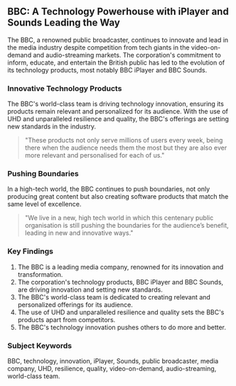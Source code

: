  ## BBC: A Technology Powerhouse with iPlayer and Sounds Leading the Way

The BBC, a renowned public broadcaster, continues to innovate and lead in the media industry despite competition from tech giants in the video-on-demand and audio-streaming markets. The corporation's commitment to inform, educate, and entertain the British public has led to the evolution of its technology products, most notably BBC iPlayer and BBC Sounds.

### Innovative Technology Products

The BBC's world-class team is driving technology innovation, ensuring its products remain relevant and personalized for its audience. With the use of UHD and unparalleled resilience and quality, the BBC's offerings are setting new standards in the industry.

> "These products not only serve millions of users every week, being there when the audience needs them the most but they are also ever more relevant and personalised for each of us."

### Pushing Boundaries

In a high-tech world, the BBC continues to push boundaries, not only producing great content but also creating software products that match the same level of excellence.

> "We live in a new, high tech world in which this centenary public organisation is still pushing the boundaries for the audience’s benefit, leading in new and innovative ways."

### Key Findings

1. The BBC is a leading media company, renowned for its innovation and transformation.
2. The corporation's technology products, BBC iPlayer and BBC Sounds, are driving innovation and setting new standards.
3. The BBC's world-class team is dedicated to creating relevant and personalized offerings for its audience.
4. The use of UHD and unparalleled resilience and quality sets the BBC's products apart from competitors.
5. The BBC's technology innovation pushes others to do more and better.

### Subject Keywords

BBC, technology, innovation, iPlayer, Sounds, public broadcaster, media company, UHD, resilience, quality, video-on-demand, audio-streaming, world-class team.